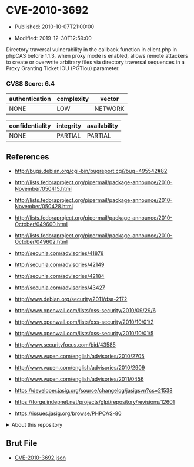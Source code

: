 # CVE-2010-3692

- Published: 2010-10-07T21:00:00

- Modified: 2019-12-30T12:59:00

Directory traversal vulnerability in the callback function in client.php in phpCAS before 1.1.3, when proxy mode is enabled, allows remote attackers to create or overwrite arbitrary files via directory traversal sequences in a Proxy Granting Ticket IOU (PGTiou) parameter.

### CVSS Score: **6.4**

| authentication | complexity | vector |
| --- | --- | --- |
| NONE | LOW | NETWORK |

| confidentiality | integrity | availability |
| --- | --- | --- |
| NONE | PARTIAL | PARTIAL |

## References

* http://bugs.debian.org/cgi-bin/bugreport.cgi?bug=495542#82

* http://lists.fedoraproject.org/pipermail/package-announce/2010-November/050415.html

* http://lists.fedoraproject.org/pipermail/package-announce/2010-November/050428.html

* http://lists.fedoraproject.org/pipermail/package-announce/2010-October/049600.html

* http://lists.fedoraproject.org/pipermail/package-announce/2010-October/049602.html

* http://secunia.com/advisories/41878

* http://secunia.com/advisories/42149

* http://secunia.com/advisories/42184

* http://secunia.com/advisories/43427

* http://www.debian.org/security/2011/dsa-2172

* http://www.openwall.com/lists/oss-security/2010/09/29/6

* http://www.openwall.com/lists/oss-security/2010/10/01/2

* http://www.openwall.com/lists/oss-security/2010/10/01/5

* http://www.securityfocus.com/bid/43585

* http://www.vupen.com/english/advisories/2010/2705

* http://www.vupen.com/english/advisories/2010/2909

* http://www.vupen.com/english/advisories/2011/0456

* https://developer.jasig.org/source/changelog/jasigsvn?cs=21538

* https://forge.indepnet.net/projects/glpi/repository/revisions/12601

* https://issues.jasig.org/browse/PHPCAS-80

<details>
<summary>About this repository</summary> 

  This repository is part of the project [Live Hack CVE](https://github.com/Live-Hack-CVE). Main website can be found [www.live-hack.org](https://www.live-hack.org) 
  
  Made by [Sn0wAlice](https://github.com/Sn0wAlice) for the people that care about security and need to have a feed of the latest CVEs. Hope you enjoy it, don't forget to star the repo and follow me on [Twitter](https://twitter.com/Sn0wAlice) and [Github](https://github.com/Sn0wAlice). And that is my [personnal website](https://www.alice-snow.me/)

  - [Home Page](https://github.com/Live-Hack-CVE)
  - [Framework](https://github.com/Live-Hack-CVE/cve-framework)
  - [CVE database](https://github.com/Live-Hack-CVE/full_database)
  - [Changelog](https://github.com/Live-Hack-CVE/Changelog)
</details>

## Brut File

* [CVE-2010-3692.json](https://raw.githubusercontent.com/Live-Hack-CVE/full_database/main/cves/2010/CVE-2010-3692.json)

